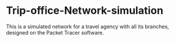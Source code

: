 # Trip-office-Network-simulation
This is a simulated network for a travel agency with all its branches, designed on the Packet Tracer software.
